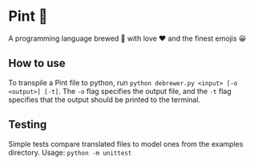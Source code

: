 # Pint 🍺
A programming language brewed 🍺 with love ❤ and the finest emojis 😀

## How to use
To transpile a Pint file to python, run `python debrewer.py <input> [-o <output>] [-t]`. The `-o` flag specifies the output file, and the `-t` flag specifies that the output should be printed to the terminal. 

## Testing
Simple tests compare translated files to model ones from the examples directory.
Usage: `python -m unittest`